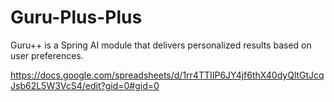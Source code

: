# Guru-Plus-Plus
Guru++ is a Spring AI module that delivers personalized results based on user preferences.

https://docs.google.com/spreadsheets/d/1rr4TTIIP6JY4jf6thX40dyQltGtJcqJsb62L5W3VcS4/edit?gid=0#gid=0
